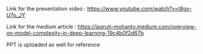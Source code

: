 

Link for the presentation video : https://www.youtube.com/watch?v=t8gy-U7o_JY

Link for the medium article : https://jagruti-mohanty.medium.com/overview-on-model-complexity-in-deep-learning-19c4b0f2d67b

PPT is uploaded as well for reference 
